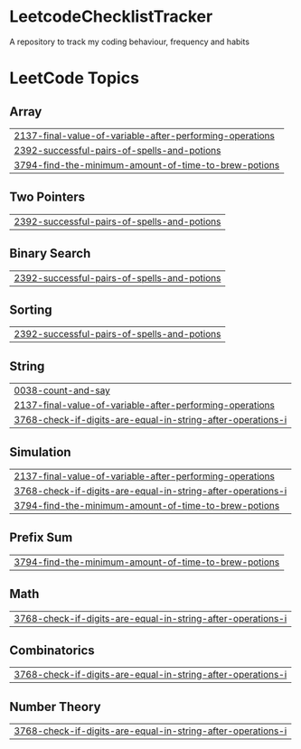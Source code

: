 # LeetcodeChecklistTracker
A repository to track my coding behaviour, frequency and habits

<!---LeetCode Topics Start-->
# LeetCode Topics
## Array
|  |
| ------- |
| [2137-final-value-of-variable-after-performing-operations](https://github.com/ADITYATIWARI342005/LeetcodeChecklistTracker/tree/master/2137-final-value-of-variable-after-performing-operations) |
| [2392-successful-pairs-of-spells-and-potions](https://github.com/ADITYATIWARI342005/LeetcodeChecklistTracker/tree/master/2392-successful-pairs-of-spells-and-potions) |
| [3794-find-the-minimum-amount-of-time-to-brew-potions](https://github.com/ADITYATIWARI342005/LeetcodeChecklistTracker/tree/master/3794-find-the-minimum-amount-of-time-to-brew-potions) |
## Two Pointers
|  |
| ------- |
| [2392-successful-pairs-of-spells-and-potions](https://github.com/ADITYATIWARI342005/LeetcodeChecklistTracker/tree/master/2392-successful-pairs-of-spells-and-potions) |
## Binary Search
|  |
| ------- |
| [2392-successful-pairs-of-spells-and-potions](https://github.com/ADITYATIWARI342005/LeetcodeChecklistTracker/tree/master/2392-successful-pairs-of-spells-and-potions) |
## Sorting
|  |
| ------- |
| [2392-successful-pairs-of-spells-and-potions](https://github.com/ADITYATIWARI342005/LeetcodeChecklistTracker/tree/master/2392-successful-pairs-of-spells-and-potions) |
## String
|  |
| ------- |
| [0038-count-and-say](https://github.com/ADITYATIWARI342005/LeetcodeChecklistTracker/tree/master/0038-count-and-say) |
| [2137-final-value-of-variable-after-performing-operations](https://github.com/ADITYATIWARI342005/LeetcodeChecklistTracker/tree/master/2137-final-value-of-variable-after-performing-operations) |
| [3768-check-if-digits-are-equal-in-string-after-operations-i](https://github.com/ADITYATIWARI342005/LeetcodeChecklistTracker/tree/master/3768-check-if-digits-are-equal-in-string-after-operations-i) |
## Simulation
|  |
| ------- |
| [2137-final-value-of-variable-after-performing-operations](https://github.com/ADITYATIWARI342005/LeetcodeChecklistTracker/tree/master/2137-final-value-of-variable-after-performing-operations) |
| [3768-check-if-digits-are-equal-in-string-after-operations-i](https://github.com/ADITYATIWARI342005/LeetcodeChecklistTracker/tree/master/3768-check-if-digits-are-equal-in-string-after-operations-i) |
| [3794-find-the-minimum-amount-of-time-to-brew-potions](https://github.com/ADITYATIWARI342005/LeetcodeChecklistTracker/tree/master/3794-find-the-minimum-amount-of-time-to-brew-potions) |
## Prefix Sum
|  |
| ------- |
| [3794-find-the-minimum-amount-of-time-to-brew-potions](https://github.com/ADITYATIWARI342005/LeetcodeChecklistTracker/tree/master/3794-find-the-minimum-amount-of-time-to-brew-potions) |
## Math
|  |
| ------- |
| [3768-check-if-digits-are-equal-in-string-after-operations-i](https://github.com/ADITYATIWARI342005/LeetcodeChecklistTracker/tree/master/3768-check-if-digits-are-equal-in-string-after-operations-i) |
## Combinatorics
|  |
| ------- |
| [3768-check-if-digits-are-equal-in-string-after-operations-i](https://github.com/ADITYATIWARI342005/LeetcodeChecklistTracker/tree/master/3768-check-if-digits-are-equal-in-string-after-operations-i) |
## Number Theory
|  |
| ------- |
| [3768-check-if-digits-are-equal-in-string-after-operations-i](https://github.com/ADITYATIWARI342005/LeetcodeChecklistTracker/tree/master/3768-check-if-digits-are-equal-in-string-after-operations-i) |
<!---LeetCode Topics End-->